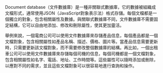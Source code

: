 Document database（文件數據庫）是一種非關聯式數據庫，它的數據被組織成文檔形式，通常使用JSON（JavaScript對象表示法）格式存儲。每個文檔都是一個獨立的對象，包含相關屬性及數據。與關聯式數據庫不同，文件數據庫不需要固定結構，它可以自由地添加、修改和刪除屬性，使其更加靈活。

舉例來說，一個電商公司可以使用文件數據庫來存儲產品信息，每個產品都是一個文檔對象，包含相關屬性如產品名稱、描述、價格、圖片等。當產品信息需要更新時，只需要更新該文檔對象，而不需要修改整個數據庫的結構。再比如，一個出租車公司可以使用文件數據庫來存儲每個司機的信息，每個司機都是一個文檔對象，包含相關屬性如名字、電話、地址、工作時間等。這些屬性可以隨時添加或刪除，以應對不同的需求，並且這些文檔對象可以很容易地進行查詢和操作。